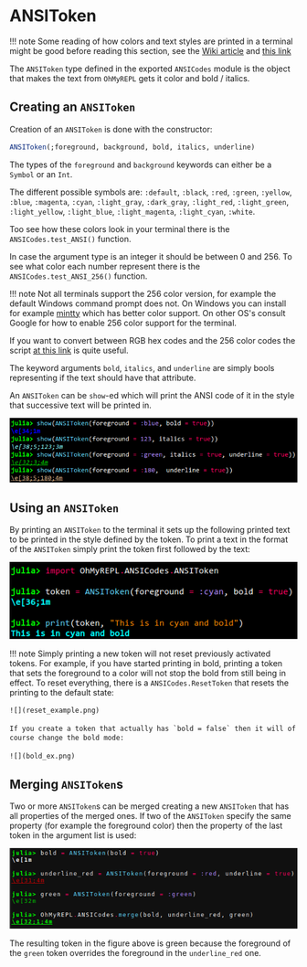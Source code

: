 # ANSIToken

!!! note
    Some reading of how colors and text styles are printed in a terminal might be good before reading this section, see the [Wiki article](https://en.wikipedia.org/wiki/ANSI_escape_code) and [this link](http://misc.flogisoft.com/bash/tip_colors_and_formatting)

The `ANSIToken` type defined in the exported `ANSICodes` module is the object that makes the text from `OhMyREPL` gets it color and bold / italics.


## Creating an `ANSIToken`

Creation of an `ANSIToken` is done with the constructor:

```jl
ANSIToken(;foreground, background, bold, italics, underline)
```

The types of  the `foreground` and `background` keywords can either be a `Symbol` or an `Int`.

The different possible symbols are: `:default`, `:black`, `:red`, `:green`, `:yellow`, `:blue`, `:magenta`, `:cyan`, `:light_gray`, `:dark_gray`, `:light_red`, `:light_green`, `:light_yellow`, `:light_blue`, `:light_magenta`, `:light_cyan`, `:white`.

Too see how these colors look in your terminal there is the `ANSICodes.test_ANSI()` function.

In case the argument type is an integer it should be between 0 and 256. To see what color each number represent there is the `ANSICodes.test_ANSI_256()` function.

!!! note
    Not all terminals support the 256 color version, for example the default Windows command prompt does not. On Windows you can install for example [mintty](https://mintty.github.io/) which has better color support. On other OS's consult Google for how to enable 256 color support for the terminal.

If you want to convert between RGB hex codes and the 256 color codes the script [at this link](https://gist.github.com/MicahElliott/719710) is quite useful.

The keyword arguments `bold`, `italics`,  and `underline` are simply bools representing if the text should have that attribute.

An `ANSIToken` can be `show`-ed which will print the ANSI code of it in the style that successive text will be printed in.

![](ansitoken_show.png)

## Using an `ANSIToken`

By printing an `ANSIToken` to the terminal it sets up the following printed text to be printed in the style defined by the token. To print a text in the format of the `ANSIToken` simply print the token first followed by the text:

![](ansitoken_print.png)


!!! note
    Simply printing a new token will not reset previously activated tokens. For example, if you have started printing in bold, printing a token that sets the foreground to a color will not stop the bold from still being in effect. To reset everything, there is a `ANSICodes.ResetToken` that resets the printing to the default state:

    ![](reset_example.png)

    If you create a token that actually has `bold = false` then it will of course change the bold mode:

    ![](bold_ex.png)

## Merging `ANSIToken`s

Two or more `ANSIToken`s can be merged creating a new `ANSIToken` that has all properties of the merged ones. If two of the `ANSIToken` specify the same property (for example the foreground color) then the property of the last token in the argument list is used:

![](merging.png)

The resulting token in the figure above is green because the foreground of the `green` token overrides the foreground in the `underline_red` one.



